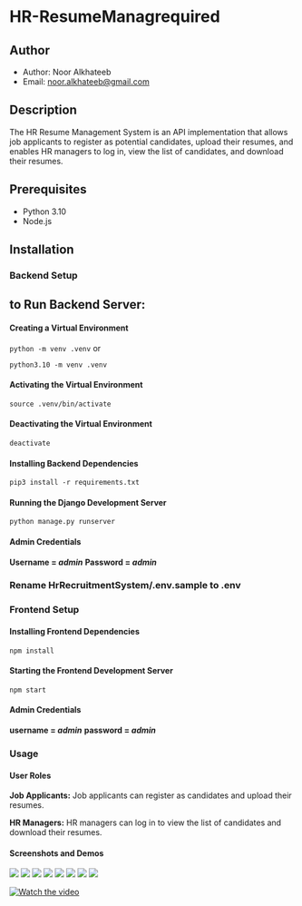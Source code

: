 # HR-ResumeManagrequired

## Author

- Author: Noor Alkhateeb
- Email: noor.alkhateeb@gmail.com

## Description

The HR Resume Management System is an API implementation that allows job applicants to register as potential candidates, upload their resumes, and enables HR managers to log in, view the list of candidates, and download their resumes.

## Prerequisites

- Python 3.10
- Node.js

## Installation

### Backend Setup

## to Run Backend Server:

#### Creating a Virtual Environment

`python -m venv .venv`
or

`python3.10 -m venv .venv`

#### Activating the Virtual Environment

`source .venv/bin/activate`

#### Deactivating the Virtual Environment

`deactivate`

#### Installing Backend Dependencies

`pip3 install -r requirements.txt`


#### Running the Django Development Server

`python manage.py runserver`

#### Admin Credentials

**Username = _admin_**
**Password = _admin_**

### Rename HrRecruitmentSystem/.env.sample to .env

### Frontend Setup

#### Installing Frontend Dependencies

`npm install`

#### Starting the Frontend Development Server

`npm start`

#### Admin Credentials

**username = _admin_**
**password = _admin_**

### Usage

#### User Roles
**Job Applicants:** Job applicants can register as candidates and upload their resumes.

**HR Managers:** HR managers can log in to view the list of candidates and download their resumes.

#### Screenshots and Demos


![](./Demo/1.png)
![](./Demo/3.png)
![](./Demo/4.PNG)
![](./Demo/2.PNG)
![](./Demo/5.png)
![](./Demo/6.png)
![](./Demo/7.png)
![](./Demo/8.PNG)

[![Watch the video](./Demo/1.png)](./Demo/React%20App%20Demo.mp4)

